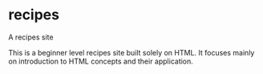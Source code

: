 # recipes
A recipes site

This is a beginner level recipes site built solely on HTML. It focuses mainly on introduction to HTML concepts and their application.
